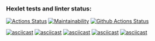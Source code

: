 ### Hexlet tests and linter status:
[![Actions Status](https://github.com/W-i-T/python-project-lvl1/workflows/hexlet-check/badge.svg)](https://github.com/W-i-T/python-project-lvl1/actions)
[![Maintainability](https://api.codeclimate.com/v1/badges/22739ad4a5a7e21f3b1c/maintainability)](https://codeclimate.com/github/W-i-T/python-project-lvl1/maintainability)
[![Github Actions Status](https://github.com/W-i-T/python-project-lvl1/workflows/Lint/badge.svg)](https://github.com/W-i-T/python-project-lvl1/actions)

[![asciicast](https://asciinema.org/a/pGCR2hU2326iH3ckRWIFObrc0.svg)](https://asciinema.org/a/pGCR2hU2326iH3ckRWIFObrc0)
[![asciicast](https://asciinema.org/a/qAeezvPRYNQzj37R6IYCdQEuV.svg)](https://asciinema.org/a/qAeezvPRYNQzj37R6IYCdQEuV)
[![asciicast](https://asciinema.org/a/UNc9Bo0VifO7WIUh4FH8isNq1.svg)](https://asciinema.org/a/UNc9Bo0VifO7WIUh4FH8isNq1)
[![asciicast](https://asciinema.org/a/JKfmHCqrXNIuSRZ8T5l7XBUSz.svg)](https://asciinema.org/a/JKfmHCqrXNIuSRZ8T5l7XBUSz)
[![asciicast](https://asciinema.org/a/doNL2CirX7CBCWohdwwmZ4NyM.svg)](https://asciinema.org/a/doNL2CirX7CBCWohdwwmZ4NyM)
 
